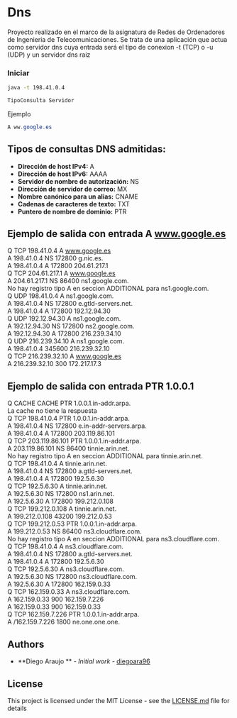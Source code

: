 # Dns

Proyecto realizado en el marco de la asignatura de Redes de Ordenadores de Ingenieria de Telecomunicaciones. 
Se trata de una aplicación que actua como servidor dns cuya entrada será el tipo de conexion -t (TCP) o -u (UDP) y un servidor dns raiz


### Iniciar

```bash
java -t 198.41.0.4
```

```java
TipoConsulta Servidor
```
Ejemplo
```java
A ww.google.es
```

## Tipos de consultas DNS admitidas: 

<ul>
  <li><b>Dirección de host IPv4:</b> A
  <li><b>Dirección de host IPv6:</b> AAAA
  <li><b>Servidor de nombre de autorización:</b> NS
  <li><b>Dirección de servidor de correo:</b> MX
  <li><b>Nombre canónico para un alias:</b> CNAME
  <li><b>Cadenas de caracteres de texto:</b> TXT
  <li><b>Puntero de nombre de dominio:</b> PTR
  </ul>


## Ejemplo de salida con entrada A www.google.es

Q TCP 198.41.0.4 A www.google.es<br>
A 198.41.0.4 NS 172800 g.nic.es.<br>
A 198.41.0.4 A 172800 204.61.217.1<br>
Q TCP 204.61.217.1 A www.google.es<br>
A 204.61.217.1 NS 86400 ns1.google.com.<br>
No hay registro tipo A en seccion ADDITIONAL para ns1.google.com.<br>
Q UDP 198.41.0.4 A ns1.google.com.<br>
A 198.41.0.4 NS 172800 e.gtld-servers.net.<br>
A 198.41.0.4 A 172800 192.12.94.30<br>
Q UDP 192.12.94.30 A ns1.google.com.<br>
A 192.12.94.30 NS 172800 ns2.google.com.<br>
A 192.12.94.30 A 172800 216.239.34.10<br>
Q UDP 216.239.34.10 A ns1.google.com.<br>
A 198.41.0.4 345600 216.239.32.10<br>
Q TCP 216.239.32.10 A www.google.es<br>
A 216.239.32.10 300 172.217.17.3<br>



## Ejemplo de salida con entrada PTR 1.0.0.1

Q CACHE CACHE PTR 1.0.0.1.in-addr.arpa.<br>
La cache no tiene la respuesta<br>
Q TCP 198.41.0.4 PTR 1.0.0.1.in-addr.arpa.<br>
A 198.41.0.4 NS 172800 e.in-addr-servers.arpa.<br>
A 198.41.0.4 A 172800 203.119.86.101<br>
Q TCP 203.119.86.101 PTR 1.0.0.1.in-addr.arpa.<br>
A 203.119.86.101 NS 86400 tinnie.arin.net.<br>
No hay registro tipo A en seccion ADDITIONAL para tinnie.arin.net.<br>
Q TCP 198.41.0.4 A tinnie.arin.net.<br>
A 198.41.0.4 NS 172800 a.gtld-servers.net.<br>
A 198.41.0.4 A 172800 192.5.6.30<br>
Q TCP 192.5.6.30 A tinnie.arin.net.<br>
A 192.5.6.30 NS 172800 ns1.arin.net.<br>
A 192.5.6.30 A 172800 199.212.0.108<br>
Q TCP 199.212.0.108 A tinnie.arin.net.<br>
A 199.212.0.108 43200 199.212.0.53<br>
Q TCP 199.212.0.53 PTR 1.0.0.1.in-addr.arpa.<br>
A 199.212.0.53 NS 86400 ns3.cloudflare.com.<br>
No hay registro tipo A en seccion ADDITIONAL para ns3.cloudflare.com.<br>
Q TCP 198.41.0.4 A ns3.cloudflare.com.<br>
A 198.41.0.4 NS 172800 a.gtld-servers.net.<br>
A 198.41.0.4 A 172800 192.5.6.30<br>
Q TCP 192.5.6.30 A ns3.cloudflare.com.<br>
A 192.5.6.30 NS 172800 ns3.cloudflare.com.<br>
A 192.5.6.30 A 172800 162.159.0.33<br>
Q TCP 162.159.0.33 A ns3.cloudflare.com.<br>
A 162.159.0.33 900 162.159.7.226<br>
A 162.159.0.33 900 162.159.0.33<br>
Q TCP 162.159.7.226 PTR 1.0.0.1.in-addr.arpa.<br>
A /162.159.7.226 1800 ne.one.one.one.<br>



## Authors

* **Diego Araujo ** - *Initial work* - [diegoara96](https://github.com/diegoara96)

## License

This project is licensed under the MIT License - see the [LICENSE.md](LICENSE.md) file for details
